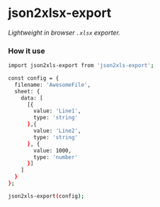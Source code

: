 # json2xlsx-export
_Lightweight in browser `.xlsx` exporter._

### How it use

```sh
import json2xls-export from 'json2xls-export';

const config = {
  filename: 'AwesomeFile',
  sheet: {
    data: [
      [{
        value: 'Line1',
        type: 'string'
      },{
        value: 'Line2',
        type: 'string'
      }, {
        value: 1000,
        type: 'number'
      }]
    ]
  }
};

json2xls-export(config);
```
